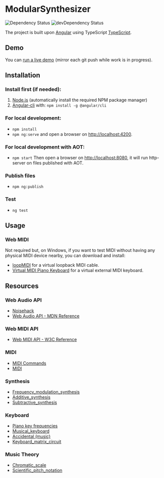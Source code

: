 # ModularSynthesizer

<!-- Badges section here. -->
![Dependency Status](https://david-dm.org/tekool/modular-synthesizer/status.svg)
![devDependency Status](https://david-dm.org/tekool/modular-synthesizer/dev-status.svg)

The project is built upon [Angular](https://angular.io/) using TypeScript [TypeScript](https://www.typescriptlang.org/).

## Demo

You can [run a live demo](https://tekool.net/blogfiles/modular-synthesizer/) (mirror each git push while work is in progress). 

## Installation

### Install first (if needed):
1. [Node.js](https://nodejs.org/en/) (automatically install the required NPM package manager)
1. [Angular-cli](https://cli.angular.io/) with: `npm install -g @angular/cli`

### For local development:
- `npm install`
- `npm ng:serve` and open a browser on [http://localhost:4200]().

### For local development with AOT:
- `npm start` Then open a browser on [http://localhost:8080](), it will run http-server on files published with AOT.

### Publish files
- `npm ng:publish`

### Test
- `ng test`

## Usage

### Web MIDI

Not required but, on Windows, if you want to test MIDI without having any physical MIDI device nearby, you can download and install:

- [loopMIDI](http://www.tobias-erichsen.de/software/loopmidi.html) for a virtual loopback MIDI cable.
- [Virtual MIDI Piano Keyboard](http://vmpk.sourceforge.net/) for a virtual external MIDI keyboard.

## Resources

### Web Audio API

- [Noisehack](https://noisehack.com/)
- [Web Audio API - MDN Reference](https://developer.mozilla.org/en-US/docs/Web/API/Web_Audio_API)

### Web MIDI API

- [Web MIDI API - W3C Reference](https://webaudio.github.io/web-midi-api/)

### MIDI

- [MIDI Commands](http://computermusicresource.com/MIDI.Commands.html)
- [MIDI](https://en.wikipedia.org/wiki/MIDI)

### Synthesis

- [Frequency_modulation_synthesis](https://en.wikipedia.org/wiki/Frequency_modulation_synthesis)
- [Additive_synthesis](https://en.wikipedia.org/wiki/Additive_synthesis)
- [Subtractive_synthesis](https://en.wikipedia.org/wiki/Subtractive_synthesis)

### Keyboard

- [Piano key frequencies](https://en.wikipedia.org/wiki/Piano_key_frequencies)
- [Musical_keyboard](https://en.wikipedia.org/wiki/Musical_keyboard)
- [Accidental (music)](https://en.wikipedia.org/wiki/Accidental_(music))
- [Keyboard_matrix_circuit](https://en.wikipedia.org/wiki/Keyboard_matrix_circuit)

### Music Theory

- [Chromatic_scale](https://en.wikipedia.org/wiki/Chromatic_scale)
- [Scientific_pitch_notation](https://en.wikipedia.org/wiki/Scientific_pitch_notation)